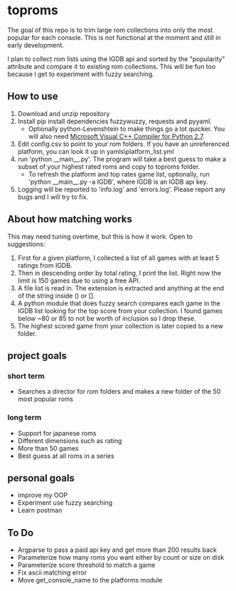 # toproms
The goal of this repo is to trim large rom collections into only the most 
popular for each console. This is not functional at the moment and still in early development.

I plan to collect rom lists using the IGDB api and sorted by the "popularity"
attribute and compare it to existing rom collections. This will be fun too
because I get to experiment with fuzzy searching.

## How to use
1. Download and unzip repository
2. Install pip install dependencies fuzzywuzzy, requests and pyyaml.
    * Optionally python-Levenshtein to make things go a lot quicker. You will also need [Microsoft Visual C++ Compiler for Python 2.7](http://aka.ms/vcpython27).
3. Edit config.csv to point to your rom folders. If you have an unreferenced platform, you can look it up in yamls\platform_list.yml
4. run 'python \_\_main__.py'. The program will take a best guess to make a subset of your highest rated roms and copy to toproms folder.
    * To refresh the platform and top rates game list, optionally, run 'python \_\_main__.py -a IGDB', where IGDB is an IGDB api key.
5. Logging will be reported to 'info.log' and 'errors.log'. Please report any bugs and I will try to fix.

## About how matching works
This may need tuning overtime, but this is how it work. Open to suggestions:

1. First for a given platform, I collected a list of all games with at least 5 ratings from IGDB.
2. Then in descending order by total rating, I print the list. Right now the limit is 150 games due to using a free API.
3. A file list is read in. The extension is extracted and anything at the end of the string inside () or [].
4. A python module that does fuzzy search compares each game in the IGDB list looking for the top score from your collection.
    I found games below ~80 or 85 to not be worth of inclusion so I drop these.
5. The highest scored game from your collection is later copied to a new folder.

## project goals
### short term
- Searches a director for rom folders and makes a new folder of the 50 most popular roms


### long term
- Support for japanese roms
- Different dimensions such as rating
- More than 50 games
- Best guess at all roms in a series


## personal goals
- improve my OOP
- Experiment use fuzzy searching
- Learn postman


## To Do
- Argparse to pass a paid api key and get more than 200 results back
- Parameterize how many roms you want either by count or size on disk
- Parameterize score threshold to match a game
- Fix ascii matching error
- Move get_console_name to the platforms module 
